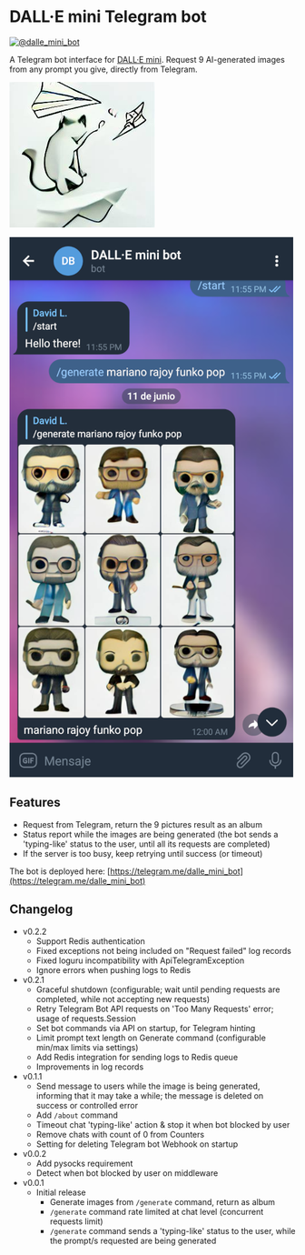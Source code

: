 # DALL·E mini Telegram bot

[![@dalle_mini_bot](https://img.shields.io/badge/Telegram%20Bot-@dalle_mini_bot-blue?logo=telegram&style=plastic)](https://telegram.me/dalle_mini_bot)

A Telegram bot interface for [DALL·E mini](https://github.com/borisdayma/dalle-mini).
Request 9 AI-generated images from any prompt you give, directly from Telegram.

![Bot logo, generated by DALL·E mini with the prompt "a cat playing with a paper plane"](docs/bot-logo.jpg)

[![Telegram Bot screenshot](docs/Telegram-DalleMiniBot-screenshot.png)](https://telegram.me/dalle_mini_bot)

## Features

- Request from Telegram, return the 9 pictures result as an album
- Status report while the images are being generated (the bot sends a 'typing-like' status to the user, until all its requests are completed)
- If the server is too busy, keep retrying until success (or timeout)

The bot is deployed here: [https://telegram.me/dalle_mini_bot](https://telegram.me/dalle_mini_bot)

## Changelog

- v0.2.2
  - Support Redis authentication
  - Fixed exceptions not being included on "Request failed" log records
  - Fixed loguru incompatibility with ApiTelegramException
  - Ignore errors when pushing logs to Redis
- v0.2.1
  - Graceful shutdown (configurable; wait until pending requests are completed, while not accepting new requests)
  - Retry Telegram Bot API requests on 'Too Many Requests' error; usage of requests.Session
  - Set bot commands via API on startup, for Telegram hinting
  - Limit prompt text length on Generate command (configurable min/max limits via settings)
  - Add Redis integration for sending logs to Redis queue
  - Improvements in log records
- v0.1.1
  - Send message to users while the image is being generated, informing that it may take a while; the message is deleted on success or controlled error
  - Add `/about` command
  - Timeout chat 'typing-like' action & stop it when bot blocked by user
  - Remove chats with count of 0 from Counters
  - Setting for deleting Telegram bot Webhook on startup
- v0.0.2
  - Add pysocks requirement
  - Detect when bot blocked by user on middleware
- v0.0.1
  - Initial release
    - Generate images from `/generate` command, return as album
    - `/generate` command rate limited at chat level (concurrent requests limit)
    - `/generate` command sends a 'typing-like' status to the user, while the prompt/s requested are being generated

